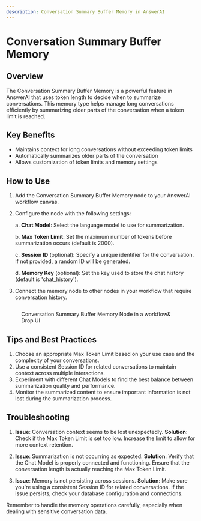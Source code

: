 ```yaml
---
description: Conversation Summary Buffer Memory in AnswerAI
---
```


# Conversation Summary Buffer Memory

## Overview

The Conversation Summary Buffer Memory is a powerful feature in AnswerAI that uses token length to decide when to summarize conversations. This memory type helps manage long conversations efficiently by summarizing older parts of the conversation when a token limit is reached.

## Key Benefits

-   Maintains context for long conversations without exceeding token limits
-   Automatically summarizes older parts of the conversation
-   Allows customization of token limits and memory settings

## How to Use

1. Add the Conversation Summary Buffer Memory node to your AnswerAI workflow canvas.
2. Configure the node with the following settings:

    a. **Chat Model**: Select the language model to use for summarization.

    b. **Max Token Limit**: Set the maximum number of tokens before summarization occurs (default is 2000).

    c. **Session ID** (optional): Specify a unique identifier for the conversation. If not provided, a random ID will be generated.

    d. **Memory Key** (optional): Set the key used to store the chat history (default is 'chat_history').

3. Connect the memory node to other nodes in your workflow that require conversation history.

<!-- TODO: Add a screenshot of the Conversation Summary Buffer Memory node configuration panel -->
<figure><img src="/.gitbook/assets/screenshots/conversationsummarybuffermemory.png" alt="" /><figcaption><p> Conversation Summary Buffer Memory Node in a workflow&#x26; Drop UI</p></figcaption></figure>

## Tips and Best Practices

1. Choose an appropriate Max Token Limit based on your use case and the complexity of your conversations.
2. Use a consistent Session ID for related conversations to maintain context across multiple interactions.
3. Experiment with different Chat Models to find the best balance between summarization quality and performance.
4. Monitor the summarized content to ensure important information is not lost during the summarization process.

## Troubleshooting

1. **Issue**: Conversation context seems to be lost unexpectedly.
   **Solution**: Check if the Max Token Limit is set too low. Increase the limit to allow for more context retention.

2. **Issue**: Summarization is not occurring as expected.
   **Solution**: Verify that the Chat Model is properly connected and functioning. Ensure that the conversation length is actually reaching the Max Token Limit.

3. **Issue**: Memory is not persisting across sessions.
   **Solution**: Make sure you're using a consistent Session ID for related conversations. If the issue persists, check your database configuration and connections.

Remember to handle the memory operations carefully, especially when dealing with sensitive conversation data.
